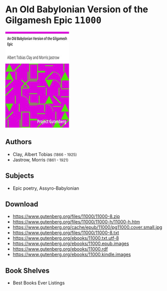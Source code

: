 # An Old Babylonian Version of the Gilgamesh Epic <kbd>11000</kbd>

![](./cover.medium.jpg "")

## Authors


 - Clay, Albert Tobias <small>(1866 - 1925)</small>
 - Jastrow, Morris <small>(1861 - 1921)</small>

## Subjects


 - Epic poetry, Assyro-Babylonian

## Download


 - https://www.gutenberg.org/files/11000/11000-8.zip
 - https://www.gutenberg.org/files/11000/11000-h/11000-h.htm
 - https://www.gutenberg.org/cache/epub/11000/pg11000.cover.small.jpg
 - https://www.gutenberg.org/files/11000/11000-8.txt
 - https://www.gutenberg.org/ebooks/11000.txt.utf-8
 - https://www.gutenberg.org/ebooks/11000.epub.images
 - https://www.gutenberg.org/ebooks/11000.rdf
 - https://www.gutenberg.org/ebooks/11000.kindle.images

## Book Shelves


 - Best Books Ever Listings
